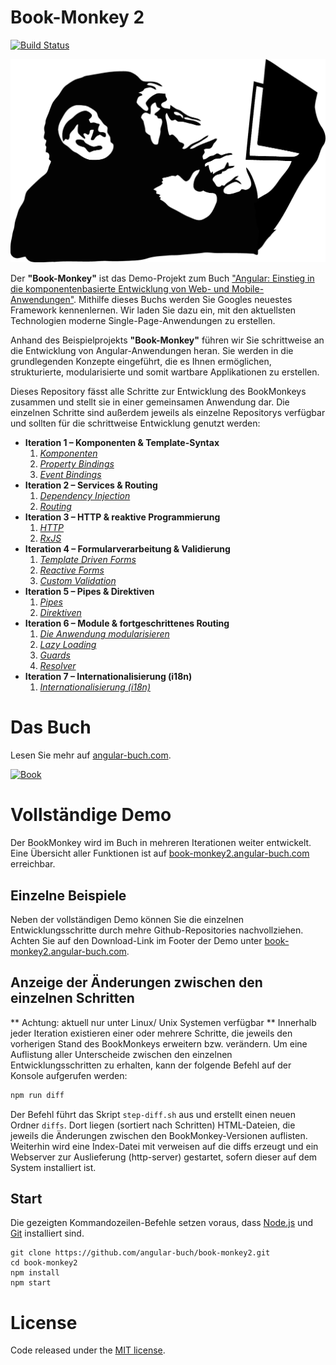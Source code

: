 # Book-Monkey 2
[![Build Status](https://travis-ci.org/angular-buch/book-monkey2.svg)](https://travis-ci.org/angular-buch/book-monkey2)

[![Monkey](src/assets/images/monkey-thinking.png)](http://book-monkey2.angular-buch.com/)

Der __"Book-Monkey"__ ist das Demo-Projekt zum Buch ["Angular: Einstieg in die komponentenbasierte Entwicklung von Web- und Mobile-Anwendungen"](https://angular-buch.com/).
Mithilfe dieses Buchs werden Sie Googles neuestes Framework kennenlernen.
Wir laden Sie dazu ein, mit den aktuellsten Technologien moderne Single-Page-Anwendungen zu erstellen.

Anhand des Beispielprojekts __"Book-Monkey"__ führen wir Sie schrittweise an die Entwicklung von Angular-Anwendungen heran. Sie werden in die grundlegenden Konzepte eingeführt, die es Ihnen ermöglichen, strukturierte, modularisierte und somit wartbare Applikationen zu erstellen.

Dieses Repository fässt alle Schritte zur Entwicklung des BookMonkeys zusammen und stellt sie in einer gemeinsamen Anwendung dar.
Die einzelnen Schritte sind außerdem jeweils als einzelne Repositorys verfügbar und sollten für die schrittweise Entwicklung genutzt werden:


* __Iteration 1 – Komponenten & Template-Syntax__
  1. _[Komponenten](https://book-monkey2.angular-buch.com/iteration-1/components)_
  2. _[Property Bindings](https://book-monkey2.angular-buch.com/iteration-1/property-bindings)_
  3. _[Event Bindings](https://book-monkey2.angular-buch.com/iteration-1/event-bindings)_
* __Iteration 2 – Services & Routing__
  1. _[Dependency Injection](https://book-monkey2.angular-buch.com/iteration-2/di)_
  2. _[Routing](https://book-monkey2.angular-buch.com/iteration-2/navigation)_
* __Iteration 3 – HTTP & reaktive Programmierung__
  1. _[HTTP](https://book-monkey2.angular-buch.com/iteration-3/http)_
  2. _[RxJS](https://book-monkey2.angular-buch.com/iteration-3/rxjs)_
* __Iteration 4 – Formularverarbeitung & Validierung__
  1. _[Template Driven Forms](https://book-monkey2.angular-buch.com/iteration-4/template-driven-forms)_
  2. _[Reactive Forms](https://book-monkey2.angular-buch.com/iteration-4/reactive-forms)_
  3. _[Custom Validation](https://book-monkey2.angular-buch.com/iteration-4/custom-validation)_
* __Iteration 5 – Pipes & Direktiven__
  1. _[Pipes](https://book-monkey2.angular-buch.com/iteration-5/pipes)_
  2. _[Direktiven](https://book-monkey2.angular-buch.com/iteration-5/directives)_
* __Iteration 6 – Module & fortgeschrittenes Routing__
  1. _[Die Anwendung modularisieren](https://book-monkey2.angular-buch.com/iteration-6/modules)_
  2. _[Lazy Loading](https://book-monkey2.angular-buch.com/iteration-6/lazy-loading)_
  3. _[Guards](https://book-monkey2.angular-buch.com/iteration-6/guards)_
  4. _[Resolver](https://book-monkey2.angular-buch.com/iteration-6/resolver)_
* __Iteration 7 – Internationalisierung (i18n)__
  1. _[Internationalisierung (i18n)](https://book-monkey2.angular-buch.com/iteration-7/i18n)_

# Das Buch

Lesen Sie mehr auf [angular-buch.com](https://angular-buch.com/).

[![Book](https://angular-buch.com/angular-buch_small.png)](https://angular-buch.com/)


# Vollständige Demo

Der BookMonkey wird im Buch in mehreren Iterationen weiter entwickelt.  
Eine Übersicht aller Funktionen ist auf [book-monkey2.angular-buch.com](http://book-monkey2.angular-buch.com/) erreichbar.

## Einzelne Beispiele

Neben der vollständigen Demo können Sie die einzelnen Entwicklungsschritte durch mehre Github-Repositories nachvollziehen.
Achten Sie auf den Download-Link im Footer der Demo unter [book-monkey2.angular-buch.com](http://book-monkey2.angular-buch.com/).


## Anzeige der Änderungen zwischen den einzelnen Schritten

** Achtung: aktuell nur unter Linux/ Unix Systemen verfügbar **
Innerhalb jeder Iteration existieren einer oder mehrere Schritte, die jeweils den vorherigen Stand des BookMonkeys erweitern bzw. verändern.
Um eine Auflistung aller Unterscheide zwischen den einzelnen Entwicklungsschritten zu erhalten, kann  der folgende Befehl auf der Konsole aufgerufen werden:

```bash
npm run diff
```

Der Befehl führt das Skript `step-diff.sh` aus und erstellt einen neuen Ordner `diffs`.
Dort liegen (sortiert nach Schritten) HTML-Dateien, die jeweils die Änderungen zwischen den BookMonkey-Versionen auflisten.
Weiterhin wird eine Index-Datei mit verweisen auf die diffs erzeugt und ein Webserver zur Auslieferung (http-server) gestartet, sofern dieser auf dem System installiert ist.

## Start

Die gezeigten Kommandozeilen-Befehle setzen voraus, dass [Node.js](https://nodejs.org/) und [Git](https://git-scm.com/) installiert sind. 

```
git clone https://github.com/angular-buch/book-monkey2.git
cd book-monkey2
npm install
npm start
```

# License
Code released under the [MIT license](https://opensource.org/licenses/MIT).
